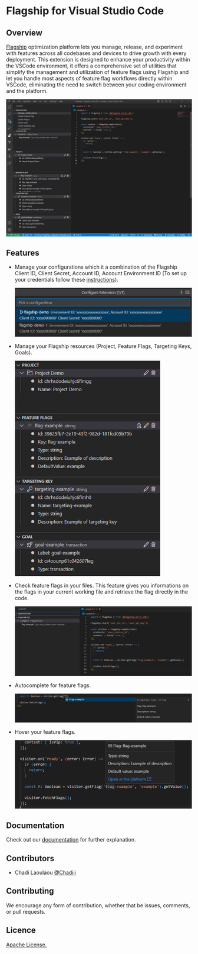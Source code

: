 # Flagship for Visual Studio Code

## Overview

[Flagship](https://www.abtasty.com/feature-experimentation) optimization platform lets you manage, release, and experiment with features across all codebases and devices to drive growth with every deployment. This extension is designed to enhance your productivity within the VSCode environment, it offers a comprehensive set of utilities that simplify the management and utilization of feature flags using Flagship and let you handle most aspects of feature flag workflows directly within VSCode, eliminating the need to switch between your coding environment and the platform.

![Overview screen](./media/screen.png)

## Features

- Manage your configurations which it a combination of the Flagship Client ID, Client Secret, Account ID, Account Environment ID (To set up your credentials follow these [instructions](https://flagship.zendesk.com/hc/en-us/articles/4499017687708--Acting-on-your-account-remotely)).

  ![Configuration feature](./media/configuration.png)

- Manage your Flagship resources (Project, Feature Flags, Targeting Keys, Goals).
  
  ![Manage resource feature](./media/resource.png)

- Check feature flags in your files. This feature gives you informations on the flags in your current working file and retrieve the flag directly in the code.
 
  ![Flags in file](./media/flagsInFile.png)

- Autocomplete for feature flags.
  
  ![Autocomplete feature](./media/autoComplete.png)

- Hover your feature flags.
  
  ![Hover feature](./media/hover.png)

## Documentation

Check out our [documentation](https://docs.developers.flagship.io/docs/flagship-code) for further explanation. 

## Contributors

- Chadi Laoulaou [@Chadiii](https://github.com/chadiii)

## Contributing

We encourage any form of contribution, whether that be issues, comments, or pull requests.

## Licence

[Apache License.](https://github.com/flagship-io/flagship-code/blob/main/LICENSE.md)
